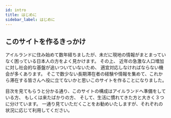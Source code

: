 ```yaml
---
id: intro
title: はじめに
sidebar_label: はじめに
---
```


## このサイトを作るきっかけ

アイルランドに住み始めて数年経ちましたが、未だに現地の情報がまとまっていなく困っている日本人の方をよく見かけます。
その上、 近年の急激な人口増加に対し社会的な基盤が追いついていないため、 適宜対応しなければならない機会が多くあります。
そこで数少ない長期滞在者の経験や情報を集めて、これから滞在する皆さんへ役に立てないかと思いこのサイトを作ることになりました。

目次を見てもらうと分かる通り、このサイトの構成はアイルランドへ準備をしている方、 もしくは来たばかりの方、
そして、生活に慣れてきた方と大きく３つに分けています。 一通り見ていただくことをお勧めいたしますが、それぞれの状況に応じて利用してください。
